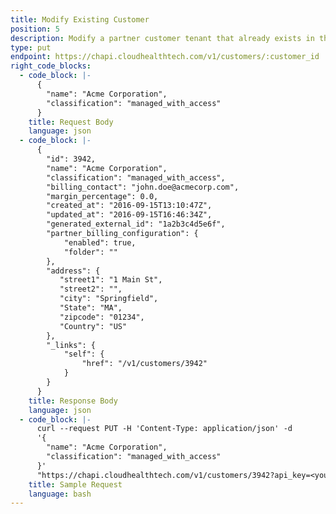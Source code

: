 ```yaml
---
title: Modify Existing Customer
position: 5
description: Modify a partner customer tenant that already exists in the CloudHealth Platform.
type: put
endpoint: https://chapi.cloudhealthtech.com/v1/customers/:customer_id
right_code_blocks:
  - code_block: |-
      {
        "name": "Acme Corporation",
        "classification": "managed_with_access"
      }
    title: Request Body
    language: json
  - code_block: |-
      {
        "id": 3942,
        "name": "Acme Corporation",
        "classification": "managed_with_access",
        "billing_contact": "john.doe@acmecorp.com",
        "margin_percentage": 0.0,
        "created_at": "2016-09-15T13:10:47Z",
        "updated_at": "2016-09-15T16:46:34Z",
        "generated_external_id": "1a2b3c4d5e6f",
        "partner_billing_configuration": {
            "enabled": true,
            "folder": ""
        },
        "address": {
           "street1": "1 Main St",
           "street2": "",
           "city": "Springfield",
           "State": "MA",
           "zipcode": "01234",
           "Country": "US"
        },
        "_links": {
            "self": {
                "href": "/v1/customers/3942"
            }
        }
      }
    title: Response Body
    language: json
  - code_block: |-
      curl --request PUT -H 'Content-Type: application/json' -d
      '{
        "name": "Acme Corporation",
        "classification": "managed_with_access"
      }'
      "https://chapi.cloudhealthtech.com/v1/customers/3942?api_key=<your_api_key>"
    title: Sample Request
    language: bash
---
```

